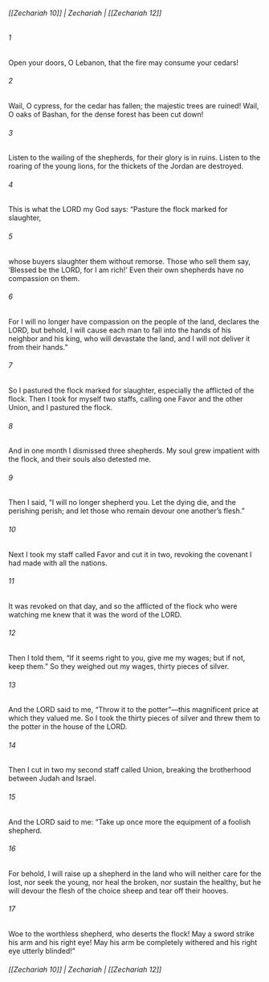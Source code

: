 ###### [[Zechariah 10]] | Zechariah | [[Zechariah 12]]

###### 1
Open your doors, O Lebanon, that the fire may consume your cedars!
###### 2
Wail, O cypress, for the cedar has fallen; the majestic trees are ruined! Wail, O oaks of Bashan, for the dense forest has been cut down!
###### 3
Listen to the wailing of the shepherds, for their glory is in ruins. Listen to the roaring of the young lions, for the thickets of the Jordan are destroyed.
###### 4
This is what the LORD my God says: “Pasture the flock marked for slaughter,
###### 5
whose buyers slaughter them without remorse. Those who sell them say, ‘Blessed be the LORD, for I am rich!’ Even their own shepherds have no compassion on them.
###### 6
For I will no longer have compassion on the people of the land, declares the LORD, but behold, I will cause each man to fall into the hands of his neighbor and his king, who will devastate the land, and I will not deliver it from their hands.”
###### 7
So I pastured the flock marked for slaughter, especially the afflicted of the flock. Then I took for myself two staffs, calling one Favor and the other Union, and I pastured the flock.
###### 8
And in one month I dismissed three shepherds. My soul grew impatient with the flock, and their souls also detested me.
###### 9
Then I said, “I will no longer shepherd you. Let the dying die, and the perishing perish; and let those who remain devour one another’s flesh.”
###### 10
Next I took my staff called Favor and cut it in two, revoking the covenant I had made with all the nations.
###### 11
It was revoked on that day, and so the afflicted of the flock who were watching me knew that it was the word of the LORD.
###### 12
Then I told them, “If it seems right to you, give me my wages; but if not, keep them.” So they weighed out my wages, thirty pieces of silver.
###### 13
And the LORD said to me, “Throw it to the potter”—this magnificent price at which they valued me. So I took the thirty pieces of silver and threw them to the potter in the house of the LORD.
###### 14
Then I cut in two my second staff called Union, breaking the brotherhood between Judah and Israel.
###### 15
And the LORD said to me: “Take up once more the equipment of a foolish shepherd.
###### 16
For behold, I will raise up a shepherd in the land who will neither care for the lost, nor seek the young, nor heal the broken, nor sustain the healthy, but he will devour the flesh of the choice sheep and tear off their hooves.
###### 17
Woe to the worthless shepherd, who deserts the flock! May a sword strike his arm and his right eye! May his arm be completely withered and his right eye utterly blinded!”

###### [[Zechariah 10]] | Zechariah | [[Zechariah 12]]
